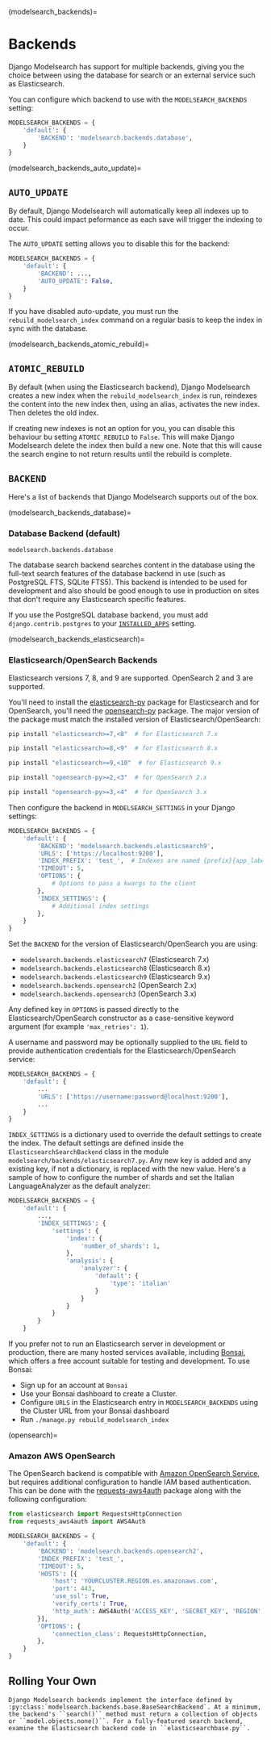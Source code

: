 (modelsearch_backends)=

# Backends

Django Modelsearch has support for multiple backends, giving you the choice between using the database for search or an external service such as Elasticsearch.

You can configure which backend to use with the `MODELSEARCH_BACKENDS` setting:

```python
MODELSEARCH_BACKENDS = {
    'default': {
        'BACKEND': 'modelsearch.backends.database',
    }
}
```

(modelsearch_backends_auto_update)=

## `AUTO_UPDATE`

By default, Django Modelsearch will automatically keep all indexes up to date. This could impact peformance as each save will trigger the indexing to occur.

The `AUTO_UPDATE` setting allows you to disable this for the backend:

```python
MODELSEARCH_BACKENDS = {
    'default': {
        'BACKEND': ...,
        'AUTO_UPDATE': False,
    }
}
```

If you have disabled auto-update, you must run the `rebuild_modelsearch_index` command on a regular basis to keep the index in sync with the database.

(modelsearch_backends_atomic_rebuild)=

## `ATOMIC_REBUILD`

By default (when using the Elasticsearch backend), Django Modelsearch creates a new index when the `rebuild_modelsearch_index` is run, reindexes the content into the new index then, using an alias, activates the new index. Then deletes the old index.

If creating new indexes is not an option for you, you can disable this behaviour bu setting `ATOMIC_REBUILD` to `False`. This will make Django Modelsearch delete the index then build a new one. Note that this will cause the search engine to not return results until the rebuild is complete.

## `BACKEND`

Here's a list of backends that Django Modelsearch supports out of the box.

(modelsearch_backends_database)=

### Database Backend (default)

`modelsearch.backends.database`

The database search backend searches content in the database using the full-text search features of the database backend in use (such as PostgreSQL FTS, SQLite FTS5).
This backend is intended to be used for development and also should be good enough to use in production on sites that don't require any Elasticsearch specific features.

If you use the PostgreSQL database backend, you must add `django.contrib.postgres` to your [`INSTALLED_APPS`](https://docs.djangoproject.com/en/stable/ref/settings/#std-setting-INSTALLED_APPS) setting.

(modelsearch_backends_elasticsearch)=

### Elasticsearch/OpenSearch Backends

Elasticsearch versions 7, 8, and 9 are supported. OpenSearch 2 and 3 are supported.

You'll need to install the [elasticsearch-py](https://elasticsearch-py.readthedocs.io/) package for Elasticsearch and for OpenSearch, you'll need the [opensearch-py](https://pypi.org/project/opensearch-py/) package. The major version of the package must match the installed version of Elasticsearch/OpenSearch:

```sh
pip install "elasticsearch>=7,<8"  # for Elasticsearch 7.x
```

```sh
pip install "elasticsearch>=8,<9"  # for Elasticsearch 8.x
```

```sh
pip install "elasticsearch>=9,<10"  # for Elasticsearch 9.x
```

```sh
pip install "opensearch-py>=2,<3"  # for OpenSearch 2.x
```

```sh
pip install "opensearch-py>=3,<4"  # for OpenSearch 3.x
```

Then configure the backend in ``MODELSEARCH_SETTINGS`` in your Django settings:

```python
MODELSEARCH_BACKENDS = {
    'default': {
        'BACKEND': 'modelsearch.backends.elasticsearch9',
        'URLS': ['https://localhost:9200'],
        'INDEX_PREFIX': 'test_',  # Indexes are named {prefix}{app_label}_{model_name}
        'TIMEOUT': 5,
        'OPTIONS': {
            # Options to pass a kwargs to the client
        },
        'INDEX_SETTINGS': {
            # Additional index settings
        },
    }
}
```

Set the `BACKEND` for the version of Elasticsearch/OpenSearch you are using:

-   `modelsearch.backends.elasticsearch7` (Elasticsearch 7.x)
-   `modelsearch.backends.elasticsearch8` (Elasticsearch 8.x)
-   `modelsearch.backends.elasticsearch9` (Elasticsearch 9.x)
-   `modelsearch.backends.opensearch2` (OpenSearch 2.x)
-   `modelsearch.backends.opensearch3` (OpenSearch 3.x)

Any defined key in `OPTIONS` is passed directly to the Elasticsearch/OpenSearch constructor as a case-sensitive keyword argument (for example `'max_retries': 1`).

A username and password may be optionally supplied to the `URL` field to provide authentication credentials for the Elasticsearch/OpenSearch service:

```python
MODELSEARCH_BACKENDS = {
    'default': {
        ...
        'URLS': ['https://username:password@localhost:9200'],
        ...
    }
}
```

`INDEX_SETTINGS` is a dictionary used to override the default settings to create the index. The default settings are defined inside the `ElasticsearchSearchBackend` class in the module `modelsearch/backends/elasticsearch7.py`. Any new key is added and any existing key, if not a dictionary, is replaced with the new value. Here's a sample of how to configure the number of shards and set the Italian LanguageAnalyzer as the default analyzer:

```python
MODELSEARCH_BACKENDS = {
    'default': {
        ...,
        'INDEX_SETTINGS': {
            'settings': {
                'index': {
                    'number_of_shards': 1,
                },
                'analysis': {
                    'analyzer': {
                        'default': {
                            'type': 'italian'
                        }
                    }
                }
            }
        }
    }
```

If you prefer not to run an Elasticsearch server in development or production, there are many hosted services available, including [Bonsai](https://bonsai.io/), which offers a free account suitable for testing and development. To use Bonsai:

-   Sign up for an account at `Bonsai`
-   Use your Bonsai dashboard to create a Cluster.
-   Configure `URLS` in the Elasticsearch entry in `MODELSEARCH_BACKENDS` using the Cluster URL from your Bonsai dashboard
-   Run `./manage.py rebuild_modelsearch_index`

(opensearch)=

### Amazon AWS OpenSearch

The OpenSearch backend is compatible with [Amazon OpenSearch Service](https://aws.amazon.com/opensearch-service/), but requires additional configuration to handle IAM based authentication. This can be done with the [requests-aws4auth](https://pypi.org/project/requests-aws4auth/) package along with the following configuration:

```python
from elasticsearch import RequestsHttpConnection
from requests_aws4auth import AWS4Auth

MODELSEARCH_BACKENDS = {
    'default': {
        'BACKEND': 'modelsearch.backends.opensearch2',
        'INDEX_PREFIX': 'test_',
        'TIMEOUT': 5,
        'HOSTS': [{
            'host': 'YOURCLUSTER.REGION.es.amazonaws.com',
            'port': 443,
            'use_ssl': True,
            'verify_certs': True,
            'http_auth': AWS4Auth('ACCESS_KEY', 'SECRET_KEY', 'REGION', 'es'),
        }],
        'OPTIONS': {
            'connection_class': RequestsHttpConnection,
        },
    }
}
```

## Rolling Your Own

```{eval-rst}
Django Modelsearch backends implement the interface defined by :py:class:`modelsearch.backends.base.BaseSearchBackend`. At a minimum, the backend's ``search()`` method must return a collection of objects or ``model.objects.none()``. For a fully-featured search backend, examine the Elasticsearch backend code in ``elasticsearchbase.py``.
```
